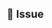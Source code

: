<!-- You can find the latest issue templates here https://github.com/ulfgebhardt/issue-templates -->

<!--
Please take a look at the issue templates at https://github.com/[ORGA/USER]/[REPO]/issues/new/choose
before submitting a new issue. Following one of the issue templates will ensure maintainers can route your request efficiently.

Thanks!
-->

## 💬 Issue
<!-- Describe your Issue in detail. -->

<!-- Attach screenshots and drawings if needed. -->
